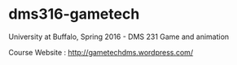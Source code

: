 dms316-gametech
===============

University at Buffalo, Spring 2016 - DMS 231 Game and animation

Course Website : http://gametechdms.wordpress.com/



